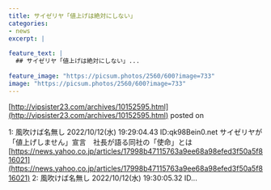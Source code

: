 ```yaml
---
title: サイゼリヤ「値上げは絶対にしない」
categories:
- news
excerpt: |
  
feature_text: |
  ## サイゼリヤ「値上げは絶対にしない」...
  
feature_image: "https://picsum.photos/2560/600?image=733"
image: "https://picsum.photos/2560/600?image=733"
---
```


[http://vipsister23.com/archives/10152595.html](http://vipsister23.com/archives/10152595.html)
posted on 

<!--more-->

1: 風吹けば名無し 2022/10/12(水) 19:29:04.43 ID:qk98Bein0.net サイゼリヤが「値上げしません」宣言　社長が語る同社の「使命」とは [https://news.yahoo.co.jp/articles/17998b47115763a9ee68a98efed3f50a5f816021](https://news.yahoo.co.jp/articles/17998b47115763a9ee68a98efed3f50a5f816021) 2: 風吹けば名無し 2022/10/12(水) 19:30:05.32 ID...
